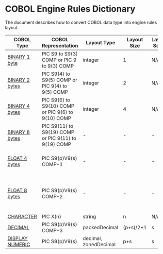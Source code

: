 
# COBOL Engine Rules Dictionary
The document describes how to convert COBOL data type into engine rules layout.
 
|COBOL Type|COBOL Representation|Layout Type|Layout Size|Layout Scale|Range|
|------------|--------| -----|----|---|---|
|[BINARY 1 byte](https://github.com/larandvit/ebcdic-parser/blob/master/docs/cobol_binary_type.md)|PIC S9 to S9(3) COMP or PIC 9 to 9(3) COMP|integer|1|N/A|-128 to 128|
|[BINARY 2 bytes](https://github.com/larandvit/ebcdic-parser/blob/master/docs/cobol_binary_type.md)|PIC S9(4) to S9(5) COMP or PIC 9(4) to 9(5) COMP|integer|2|N/A|-32768 to 32767|
|[BINARY 4 bytes](https://github.com/larandvit/ebcdic-parser/blob/master/docs/cobol_binary_type.md)|PIC S9(6) to S9(10) COMP or PIC 9(6) to 9(10) COMP|integer|4|N/A|-2147483648 to 2147483647|
|[BINARY 8 bytes](https://github.com/larandvit/ebcdic-parser/blob/master/docs/cobol_binary_type.md)|PIC S9(11) to S9(19) COMP or PIC 9(11) to 9(19) COMP|-|-|-|-9223372036854775808 to 9223372036854775807|
|[FLOAT 4 bytes](https://github.com/larandvit/ebcdic-parser/blob/master/docs/cobol_float_type.md)|PIC S9(p)V9(s) COMP-1|-|-|-|-3.4028235E+38 to -1.1754944E-38, 0.0E+0, +1.1754944E-38 to +3.4028235E+38|
|[FLOAT 8 bytes](https://github.com/larandvit/ebcdic-parser/blob/master/docs/cobol_float_type.md)|PIC S9(p)V9(s) COMP-2|-|-|-|-1.797693134862315E+308 to -2.225073858507201E-308, 0.0E+0, +2.225073858507201E-308 to +1.797693134862315E+308|
|[CHARACTER](https://github.com/larandvit/ebcdic-parser/blob/master/docs/cobol_character_type.md)|PIC X(n)|string|n|N/A|N/A|
|[DECIMAL](https://github.com/larandvit/ebcdic-parser/blob/master/docs/cobol_packed_decimal_type.md)|PIC S9(p)V9(s) COMP-3|packedDecimal|(p+s)/2+1|s|N/A|
|[DISPLAY NUMERIC](https://github.com/larandvit/ebcdic-parser/blob/master/docs/cobol_zoned-decimal-type.md)|PIC S9(p)V9(s)|decimal, zonedDecimal|p+s|s|N/A|

